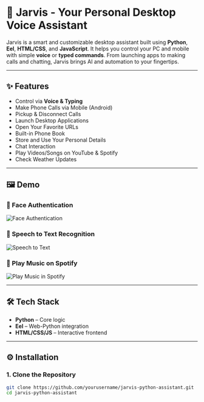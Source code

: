 # 🤖 Jarvis - Your Personal Desktop Voice Assistant

Jarvis is a smart and customizable desktop assistant built using **Python**, **Eel**, **HTML/CSS**, and **JavaScript**. It helps you control your PC and mobile with simple **voice** or **typed commands**. From launching apps to making calls and chatting, Jarvis brings AI and automation to your fingertips.

---

## ✨ Features

- Control via **Voice & Typing**
- Make Phone Calls via Mobile (Android)
- Pickup & Disconnect Calls
- Launch Desktop Applications
- Open Your Favorite URLs
- Built-in Phone Book
- Store and Use Your Personal Details
- Chat Interaction
- Play Videos/Songs on YouTube & Spotify
- Check Weather Updates

---

## 🖼️ Demo

### 🔐 Face Authentication
![Face Authentication](https://github.com/Saurabh2005695/image-hosting/blob/main/How_to_make_Jarvis_in_Python__voice_assistant__jarvis_iron_m.gif)

### 🎤 Speech to Text Recognition
![Speech to Text](https://github.com/Saurabh2005695/image-hosting/blob/main/e.gif)

### 🎵 Play Music on Spotify
![Play Music in Spotify](https://github.com/Saurabh2005695/image-hosting/blob/main/2.gif)

---

## 🛠️ Tech Stack

- **Python** – Core logic
- **Eel** – Web-Python integration
- **HTML/CSS/JS** – Interactive frontend

---

## ⚙️ Installation

### 1. Clone the Repository
```bash
git clone https://github.com/yourusername/jarvis-python-assistant.git
cd jarvis-python-assistant


